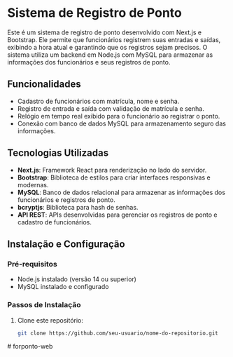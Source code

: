 # Sistema de Registro de Ponto

Este é um sistema de registro de ponto desenvolvido com Next.js e Bootstrap. Ele permite que funcionários registrem suas entradas e saídas, exibindo a hora atual e garantindo que os registros sejam precisos. O sistema utiliza um backend em Node.js com MySQL para armazenar as informações dos funcionários e seus registros de ponto.

## Funcionalidades

- Cadastro de funcionários com matrícula, nome e senha.
- Registro de entrada e saída com validação de matrícula e senha.
- Relógio em tempo real exibido para o funcionário ao registrar o ponto.
- Conexão com banco de dados MySQL para armazenamento seguro das informações.

## Tecnologias Utilizadas

- **Next.js**: Framework React para renderização no lado do servidor.
- **Bootstrap**: Biblioteca de estilos para criar interfaces responsivas e modernas.
- **MySQL**: Banco de dados relacional para armazenar as informações dos funcionários e registros de ponto.
- **bcryptjs**: Biblioteca para hash de senhas.
- **API REST**: APIs desenvolvidas para gerenciar os registros de ponto e cadastro de funcionários.

## Instalação e Configuração

### Pré-requisitos

- Node.js instalado (versão 14 ou superior)
- MySQL instalado e configurado

### Passos de Instalação

1. Clone este repositório:
   ```bash
   git clone https://github.com/seu-usuario/nome-do-repositorio.git
#   f o r p o n t o - w e b  
 